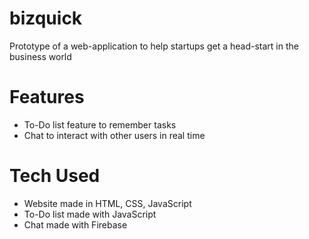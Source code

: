 # bizquick
Prototype of a web-application to help startups get a head-start in the business world

# Features
- To-Do list feature to remember tasks 
- Chat to interact with other users in real time

# Tech Used
- Website made in HTML, CSS, JavaScript
- To-Do list made with JavaScript
- Chat made with Firebase
